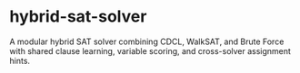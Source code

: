 # hybrid-sat-solver
A modular hybrid SAT solver combining CDCL, WalkSAT, and Brute Force with shared clause learning, variable scoring, and cross-solver assignment hints.
